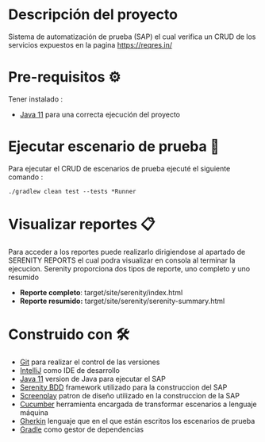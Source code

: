 # Descripción del proyecto
Sistema de automatización de prueba (SAP) el cual verifica un CRUD de los servicios expuestos en la pagina https://reqres.in/

# Pre-requisitos ⚙️
Tener instalado :
- [Java 11](https://www.oracle.com/java/technologies/javase/jdk11-archive-downloads.html) para una correcta ejecución del proyecto

# Ejecutar escenario de prueba 🚀

Para ejecutar el CRUD de escenarios de prueba ejecuté el siguiente comando :

`./gradlew clean test --tests *Runner`


# Visualizar reportes 📋
Para acceder a los reportes puede realizarlo dirigiendose al apartado de SERENITY REPORTS el cual podra visualizar en consola al terminar la ejecucion. Serenity proporciona dos tipos de reporte, uno completo y uno resumido

- **Reporte completo**: target/site/serenity/index.html
- **Reporte resumido:** target/site/serenity/serenity-summary.html




# Construido con 🛠️

* [Git](https://git-scm.com/downloads) para realizar el control de las versiones
* [IntelliJ](https://www.jetbrains.com/es-es/idea/download/#section=windows) como IDE de desarrollo
* [Java 11](https://www.oracle.com/co/java/technologies/javase/javase-jdk8-downloads.html) version de Java para ejecutar el SAP
* [Serenity BDD](https://serenity-bdd.github.io/docs/guide/user_guide_intro) framework utilizado para la construccion del SAP
* [Screenplay](https://serenity-bdd.github.io/docs/screenplay/screenplay_fundamentals) patron de diseño utilizado en la construccion de la SAP
* [Cucumber](https://cucumber.io/)  herramienta encargada de transformar escenarios a lenguaje máquina
* [Gherkin](https://cucumber.io/docs/gherkin/) lenguaje que en el que están escritos los escenarios de prueba
* [Gradle](https://gradle.org/install/) como gestor de dependencias